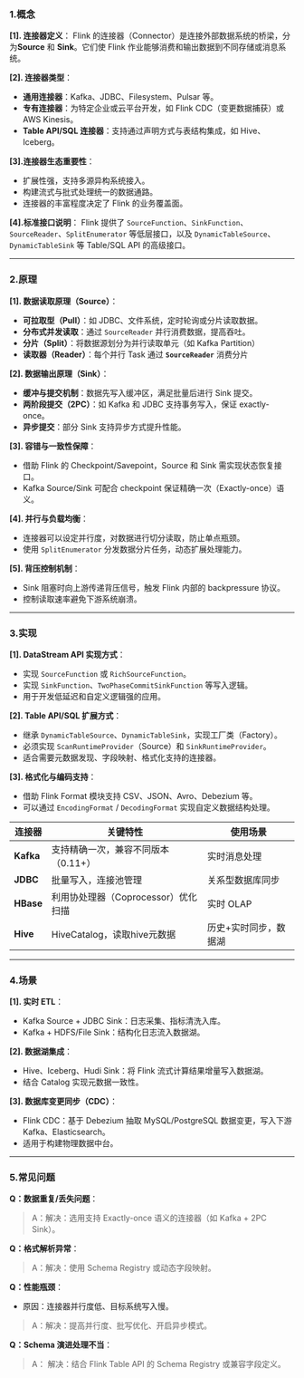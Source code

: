 

### 1.概念

**[1]. 连接器定义**：
   Flink 的连接器（Connector）是连接外部数据系统的桥梁，分为**Source** 和 **Sink**。它们使 Flink 作业能够消费和输出数据到不同存储或消息系统。

**[2]. 连接器类型**：

   * **通用连接器**：Kafka、JDBC、Filesystem、Pulsar 等。
   * **专有连接器**：为特定企业或云平台开发，如 Flink CDC（变更数据捕获）或 AWS Kinesis。
   * **Table API/SQL 连接器**：支持通过声明方式与表结构集成，如 Hive、Iceberg。

**[3].连接器生态重要性**：

   * 扩展性强，支持多源异构系统接入。
   * 构建流式与批式处理统一的数据通路。
   * 连接器的丰富程度决定了 Flink 的业务覆盖面。

**[4].标准接口说明**：
   Flink 提供了 `SourceFunction`、`SinkFunction`、`SourceReader`、`SplitEnumerator` 等低层接口，以及 `DynamicTableSource`、`DynamicTableSink` 等 Table/SQL API 的高级接口。

---

### 2.原理

**[1]. 数据读取原理（Source）**：

   * **可拉取型（Pull）**：如 JDBC、文件系统，定时轮询或分片读取数据。
   * **分布式并发读取**：通过 `SourceReader` 并行消费数据，提高吞吐。
   * **分片（Split）**：将数据源划分为并行读取单元（如 Kafka Partition）
   * **读取器（Reader）**：每个并行 Task 通过 **`SourceReader`** 消费分片

**[2]. 数据输出原理（Sink）**：

   * **缓冲与提交机制**：数据先写入缓冲区，满足批量后进行 Sink 提交。
   * **两阶段提交（2PC）**：如 Kafka 和 JDBC 支持事务写入，保证 exactly-once。
   * **异步提交**：部分 Sink 支持异步方式提升性能。

**[3]. 容错与一致性保障**：

   * 借助 Flink 的 Checkpoint/Savepoint，Source 和 Sink 需实现状态恢复接口。
   * Kafka Source/Sink 可配合 checkpoint 保证精确一次（Exactly-once）语义。

**[4]. 并行与负载均衡**：

   * 连接器可以设定并行度，对数据进行切分读取，防止单点瓶颈。
   * 使用 `SplitEnumerator` 分发数据分片任务，动态扩展处理能力。

**[5]. 背压控制机制**：

   * Sink 阻塞时向上游传递背压信号，触发 Flink 内部的 backpressure 协议。
   * 控制读取速率避免下游系统崩溃。

---

### 3.实现
**[1]. DataStream API 实现方式**：

   * 实现 `SourceFunction` 或 `RichSourceFunction`。
   * 实现 `SinkFunction`、`TwoPhaseCommitSinkFunction` 等写入逻辑。
   * 用于开发低延迟和自定义逻辑强的应用。

**[2]. Table API/SQL 扩展方式**：

   * 继承 `DynamicTableSource`、`DynamicTableSink`，实现工厂类（Factory）。
   * 必须实现 `ScanRuntimeProvider`（Source）和 `SinkRuntimeProvider`。
   * 适合需要元数据发现、字段映射、格式化支持的连接器。

**[3]. 格式化与编码支持**：

   * 借助 Flink Format 模块支持 CSV、JSON、Avro、Debezium 等。
   * 可以通过 `EncodingFormat` / `DecodingFormat` 实现自定义数据结构处理。

| **连接器** | **关键特性** | **使用场景** |
| --- | --- | --- |
| **Kafka** | 支持精确一次，兼容不同版本（0.11+） | 实时消息处理 |
| **JDBC** | 批量写入，连接池管理 | 关系型数据库同步 |
| **HBase** | 利用协处理器（Coprocessor）优化扫描 | 实时 OLAP |
| **Hive** | HiveCatalog，读取hive元数据 | 历史+实时同步，数据湖 |

---

### 4.场景

**[1]. 实时 ETL**：

   * Kafka Source + JDBC Sink：日志采集、指标清洗入库。
   * Kafka + HDFS/File Sink：结构化日志流入数据湖。

**[2]. 数据湖集成**：

   * Hive、Iceberg、Hudi Sink：将 Flink 流式计算结果增量写入数据湖。
   * 结合 Catalog 实现元数据一致性。

**[3]. 数据库变更同步（CDC）**：

   * Flink CDC：基于 Debezium 抽取 MySQL/PostgreSQL 数据变更，写入下游 Kafka、Elasticsearch。
   * 适用于构建物理数据中台。

---

### 5.常见问题

**Q：数据重复/丢失问题**：

   > A：解决：选用支持 Exactly-once 语义的连接器（如 Kafka + 2PC Sink）。

**Q：格式解析异常**：

   > A：解决：使用 Schema Registry 或动态字段映射。

**Q：性能瓶颈**：

   * 原因：连接器并行度低、目标系统写入慢。
   > A：解决：提高并行度、批写优化、开启异步模式。

**Q：Schema 演进处理不当**：

   > A： 解决：结合 Flink Table API 的 Schema Registry 或兼容字段定义。
